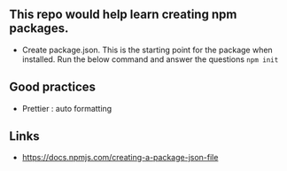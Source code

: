 ## This repo would help learn creating npm packages.

- Create package.json. This is the starting point for the package when installed. Run the below command and answer the questions
  `npm init`

## Good practices

- Prettier : auto formatting

## Links

- https://docs.npmjs.com/creating-a-package-json-file

